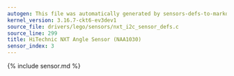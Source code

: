```yaml
---
autogen: This file was automatically generated by sensors-defs-to-markdown.py
kernel_version: 3.16.7-ckt6-ev3dev1
source_file: drivers/lego/sensors/nxt_i2c_sensor_defs.c
source_line: 299
title: HiTechnic NXT Angle Sensor (NAA1030)
sensor_index: 3
---
```


{% include sensor.md %}
